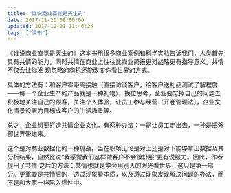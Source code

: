 ```yaml
---
title: "谁说商业直觉是天生的"
date: 2017-11-20 08:00:00
updated: 2017-12-01 11:46:24
tags: ["读书"]
---
```

《谁说商业直觉是天生的》这本书用很多商业案例和科学实验告诉我们，人类首先具有共情的能力，同时共情在商业上往往比商业简报更对战略更有指导意义。共情不仅会让你发
现忽略的商机还能改变你看世界的方式。
  
具体的方法有：和客户零距离接触（直接访谈客户，给客户送礼品测试了解程度——每一个企业生产的产品就是一种礼物），换位思考，企业要忘掉自己的问题去积极地关注自己的顾客，关注个人体验，让员工参与经营（开卷管理法），企业文化情景设置为目标成客户的生活场景等。
  
总之，企业想要打造共情企业文化，有两种办法：一是让员工走出去，一种是把外部世界带进来。
  
这个是对商业数据化的一种挑战。当在职场无论是对上还是对下能够拿出数据及其分析结果，自然比说“我感觉我们这样做客户不会很舒服”更有说服力。因此，作者提出了共情
之后的方法：共情也就是学会用别人的眼光看世界，这只是第一部分。更重要是共情后的，透过现象看本质，以及透过现象发现解决问题的办法，而不是和大家一样陷入惯性中。
  
